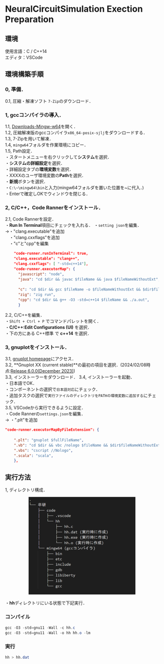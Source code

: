 # NeuralCircuitSimulation Exection Preparation

## 環境

使用言語：C / C++14  
エディタ：VSCode

## 環境構築手順

### 0, 準備．

0.1, 圧縮・解凍ソフト `7-Zip`のダウンロード．  

### 1, gccコンパイラの導入．

1.1, [Downloads-Mingw-w64](https://www.mingw-w64.org/downloads/)を開く．  
1.2, 圧縮解凍版のgccコンパイラ`x86_64-posix-sjlj`をダウンロードする．  
1.3, 7-Zipを用いて解凍．  
1.4, `mingw64`フォルダを作業環境にコピー．  
1.5, Path設定．  
・スタートメニューを右クリックして**システム**を選択．  
・**システムの詳細設定**を選択．  
・詳細設定タブの**環境変数**を選択．  
・XXXXのユーザ環境変数の**Path**を選択．  
・**新規**ボタンを選択．  
・`C:\~\mingw64\bin`と入力(mingw64フォルダを置いた位置を~に代入．)  
・Enterで確定しOKでウィンドウを閉じる．

### 2, C/C++，Code Rannerをインストール．

2.1, Code Rannerを設定．  
・**Run In Terminal**項目にチェックを入れる．
・`setting json`を編集．  
->・"clang.executable"を追加  
　・"clang.cxxflags"を追加  
　・"c"と"cpp"を編集  

``` json
    "code-runner.runInTerminal": true,
    "clang.executable": "clang++",
    "clang.cxxflags": [ "-std=c++14"],
    "code-runner.executorMap": {
      "javascript": "node",
      "java": "cd $dir && javac $fileName && java $fileNameWithoutExt",
      
      "c": "cd $dir && gcc $fileName -o $fileNameWithoutExt && $dir$fileNameWithoutExt",
      "zig": "zig run",
      "cpp": "cd $dir && g++ -O3 -std=c++14 $fileName && ./a.out",
      }
```

2.2, C/C++を編集．  
・`Shift + Ctrl + P` でコマンドパレットを開く．  
・**C/C++:Edit Configurations (UI)** を選択．  
・下の方にある C++標準 で **c++14** を選択．  

### 3, gnuplotをインストール．

3.1, [gnuplot homepage](http://www.gnuplot.info/)にアクセス．  
3.2, **Gnuplot XX (current stable)**の最初の項目を選択．(2024/02/08時点:[Release 6.0.0(December 2023)](https://sourceforge.net/projects/gnuplot/files/gnuplot/6.0.0/))  
3.3, インストーラーをダウンロード．
3.4, インストーラーを起動．  
・日本語でOK．  
・コンポーネントの選択で`日本語対応`にチェック．  
・追加タスクの選択で`実行ファイルのディレクトリをPATHの環境変数に追加する`にチェック．  
3.5, VSCodeから実行できるように設定．  
・Code Rannerの`settings.json`を編集．  
-> ・".plt"を追加

``` json
"code-runner.executorMapByFileExtension": {
    
    ".plt": "gnuplot $fullFileName",
    ".vb": "cd $dir && vbc /nologo $fileName && $dir$fileNameWithoutExt",
    ".vbs": "cscript //Nologo",
    ".scala": "scala",
    },
```

## 実行方法

1, ディレクトリ構成．  
<p align="center">
<img src="https://github.com/c0b2107561/NeuralCircuitSimulation/blob/main/tree.png" width="350px">
</p>

・**hh**ディレクトリにいる状態で下記実行．  

### コンパイル

``` powershell
gcc -O3 -std=gnu11 -Wall -c hh.c
gcc -O3 -std=gnu11 -Wall -o hh hh.o -lm 
```

### 実行

``` powershell
hh > hh.dat
```
